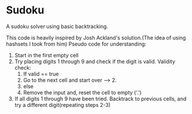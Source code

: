 # Sudoku
A sudoku solver using basic backtracking.

This code is heavily inspired by Josh Ackland's solution.(The idea of using hashsets I took from him)
Pseudo code for understanding:
1. Start in the first empty cell
2. Try placing digits 1 through 9 and check if the digit is valid.
   Validity check: 
   1. If valid == true
   2. Go to the next cell and start over --> 2.
   3. else
   4. Remove the input and, reset the cell to empty ('.')
3. If all digits 1 through 9 have been tried. Backtrack to previous cells, and try a different digit(repeating steps 2-3)
